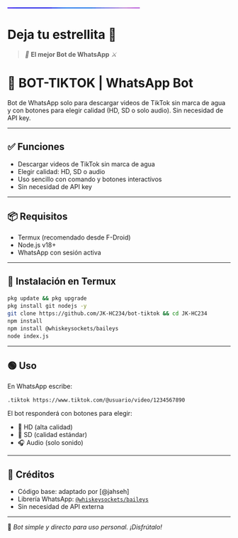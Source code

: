 
![line](https://github.com/AnderMendoza/AnderMendoza/raw/main/assets/line-neon.gif)

# Deja tu estrellita 🌟 

> *👑* **El mejor Bot de WhatsApp** *⚔️*
# 🤖 BOT-TIKTOK | WhatsApp Bot

Bot de WhatsApp solo para descargar videos de TikTok sin marca de agua y con botones para elegir calidad (HD, SD o solo audio). Sin necesidad de API key.

---

## ✅ Funciones
- Descargar videos de TikTok sin marca de agua
- Elegir calidad: HD, SD o audio
- Uso sencillo con comando y botones interactivos
- Sin necesidad de API key

---

## 📦 Requisitos

- Termux (recomendado desde F-Droid)
- Node.js v18+
- WhatsApp con sesión activa

---

## 🚀 Instalación en Termux

```bash
pkg update && pkg upgrade
pkg install git nodejs -y
git clone https://github.com/JK-HC234/bot-tiktok && cd JK-HC234
npm install
npm install @whiskeysockets/baileys
node index.js
```

---

## 🟢 Uso

En WhatsApp escribe:

```
.tiktok https://www.tiktok.com/@usuario/video/1234567890
```

El bot responderá con botones para elegir:
- 🔹 HD (alta calidad)
- 🔸 SD (calidad estándar)
- 🎧 Audio (solo sonido)

---

## 🤝 Créditos

- Código base: adaptado por [@jahseh]
- Librería WhatsApp: [`@whiskeysockets/baileys`](https://github.com/WhiskeySockets/Baileys)
- Sin necesidad de API externa

---

📌 *Bot simple y directo para uso personal. ¡Disfrútalo!*
